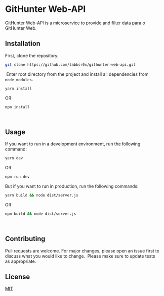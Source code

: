 # GitHunter Web-API

GitHunter Web-API is a microservice to provide and filter data para o GitHunter Web.
​
## Installation

First, clone the repository.

```bash
git clone https://github.com/labbsr0x/githunter-web-api.git
```
​
Enter root directory from the project and install all dependencies from `node_modules`.
​
```bash
yarn install
```
OR
```bash
npm install
```
​

## Usage

If you want to run in a development environment, run the following command:
```bash
yarn dev
```
OR
```bash
npm run dev
```

But if you want to run in production, run the following commands:
```bash
yarn build && node dist/server.js
```
OR
```bash
npm build && node dist/server.js
```
​
## Contributing
Pull requests are welcome. For major changes, please open an issue first to discuss what you would like to change.
​
Please make sure to update tests as appropriate.
​
## License
[MIT](https://choosealicense.com/licenses/mit/)
